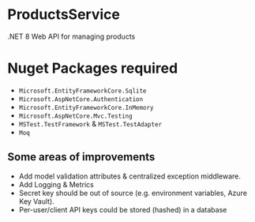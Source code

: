 # ProductsService

.NET 8 Web API for managing products

# Nuget Packages required

  - `Microsoft.EntityFrameworkCore.Sqlite`
  - `Microsoft.AspNetCore.Authentication`
  - `Microsoft.EntityFrameworkCore.InMemory`
  - `Microsoft.AspNetCore.Mvc.Testing`
  - `MSTest.TestFramework` & `MSTest.TestAdapter`
  - `Moq`

## Some areas of improvements

- Add model validation attributes & centralized exception middleware.  
- Add Logging & Metrics
- Secret key should be out of source (e.g. environment variables, Azure Key Vault).  
- Per-user/client API keys could be stored (hashed) in a database
